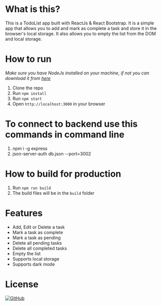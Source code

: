 # What is this?

This is a TodoList app built with ReactJs & React Bootstrap. It is a simple app that allows you to add and mark as complete a task and store it in the browser's local storage. It also allows you to empty the list from the DOM and local storage.


# How to run

_Make sure you have NodeJs installed on your machine, if not you can download it from [here](https://nodejs.org/en/download/)_

1. Clone the repo
2. Run `npm install`
3. Run `npm start`
4. Open `http://localhost:3000` in your browser

# To connect to backend use this commands in command line
1. npm i -g express
2. json-server-auth db.json --port=3002

# How to build for production

1. Run `npm run build`
2. The build files will be in the `build` folder

# Features

-   Add, Edit or Delete a task
-   Mark a task as complete
-   Mark a task as pending
-   Delete all pending tasks
-   Delete all completed tasks
-   Empty the list
-   Supports local storage
-   Supports dark mode

# License

[![GitHub](https://img.shields.io/github/license/ItzAymvn/TodoList-react?style=for-the-badge)](./LICENSE)
